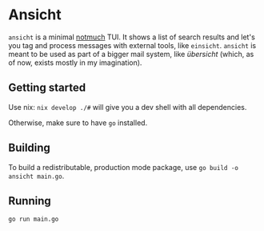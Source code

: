 # Ansicht

`ansicht` is a minimal [notmuch](https://notmuchmail.org/) TUI. It shows a list
of search results and let's you tag and process messages with external tools, like `einsicht`.
`ansicht` is meant to be used as part of a bigger
mail system, like *übersicht* (which, as of now, exists mostly in my imagination).

## Getting started

Use nix: `nix develop ./#` will give you a dev shell with all dependencies.

Otherwise, make sure to have `go` installed.

## Building

To build a redistributable, production mode package, use `go build -o ansicht main.go`.

## Running

```bash
go run main.go
```

